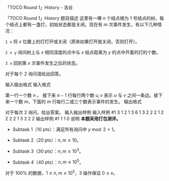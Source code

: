 



「TOCO Round 1」History - 洛谷














「TOCO Round 1」History
题目描述
这里有一棵 $n$ 个结点根为 $1$ 号结点的树，每个结点上都有一盏灯，初始状态都是关闭。现在有 $m$ 次事件发生，有以下几种情况：

`1 x` 将 $x$ 位置上的灯打开或关闭（原来如果打开就关闭，否则打开）。

`2 x y` 询问树上与 $x$ 相同深度的点中与 $x$ 结点距离为 $y$ 的点中开着的灯的个数。

`3 x` 回到第 $x$ 次事件发生之后的状态。

对于每个 $2$ 询问请给出回答。




输入输出格式
输入格式

第一行一个数 $n$ 。
接下来 $n-1$ 行每行两个数 $u,v$ 表示 $u$ 与 $v$ 之间一条边。接下来一个数 $m$，下面的 $m$ 行每行二或三个数表示事件的发生。
输出格式

对于每次 $2$ 询问，给出答案。
输入输出样例
输入样例 #1
3
1 2
1 3
6
1 3
2 2 2
1 2
2 2 2
1 3
2 2 2
输出样例 #1
1
1
0
说明
**本题采用打包测评。**

* Subtask 1（10 pts）：满足所有询问中 $y \bmod 2=1$。


* Subtask 2（20 pts）：$n,m\leq 10$。

* Subtask 3（30 pts）：$n,m\leq 10^3$。

* Subtask 4（40 pts）：$n,m\leq 10^5$。

对于 $100\%$ 的数据，$1\leq n,m\leq 10^5$，$3$ 操作保证 $0 \leq x$。






